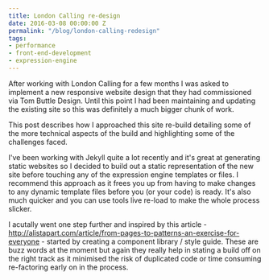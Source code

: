 ```yaml
---
title: London Calling re-design
date: 2016-03-08 00:00:00 Z
permalink: "/blog/london-calling-redesign"
tags:
- performance
- front-end-development
- expression-engine
---
```


After working with London Calling for a few months I was asked to implement a new responsive website design that they had commissioned via Tom Buttle Design. Until this point I had been maintaining and updating the existing site so this was definitely a much bigger chunk of work.

This post describes how I approached this site re-build detailing some of the more technical aspects of the build and highlighting some of the challenges faced.

I've been working with Jekyll quite a lot recently and it's great at generating static websites so I decided to build out a static representation of the new site before touching any of the expression engine templates or files. I recommend this approach as it frees you up from having to make changes to any dynamic template files before you (or your code) is ready. It's also much quicker and you can use tools live re-load to make the whole process slicker.

I acutally went one step further and inspired by this article -http://alistapart.com/article/from-pages-to-patterns-an-exercise-for-everyone - started by creating a component library / style guide. These are buzz words at the moment but again they really help in stating a build off on the right track as it minimised the risk of duplicated code or time consuming re-factoring early on in the process.  
